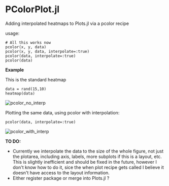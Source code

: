 # PColorPlot.jl
Adding interpolated heatmaps to Plots.jl via a pcolor recipe

usage:

```
# All this works now
pcolor(x, y, data)
pcolor(x, y, data, interpolate=:true)
pcolor(data, interpolate=:true)
pcolor(data)
```
**Example**

This is the standard heatmap
```
data = rand(15,10)
heatmap(data)
```
![pcolor_no_interp](https://github.com/mdmaas/pcolor.jl/blob/main/no_interp.png)


Plotting the same data, using pcolor with interpolation:
```
pcolor(data, interpolate=:true)
```
![pcolor_with_interp](https://github.com/mdmaas/pcolor.jl/blob/main/cubic_interp.png)


**TO DO:**

- Currently we interpolate the data to the size of the whole figure, not just the plotarea, including axis, labels, more subplots if this is a layout, etc. This is slightly inefficient and should be fixed in the future, however I don't know how to do it, sice the when plot recipe gets called I believe it doesn't have access to the layout information.
- Either register package or merge into Plots.jl ?